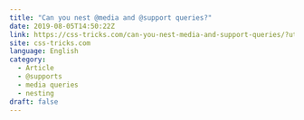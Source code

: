 ```yaml
---
title: "Can you nest @media and @support queries?"
date: 2019-08-05T14:50:22Z
link: https://css-tricks.com/can-you-nest-media-and-support-queries/?utm_medium=RSS&utm_source=news.12bit.vn
site: css-tricks.com
language: English
category:
  - Article
  - @supports
  - media queries
  - nesting
draft: false
---
```


